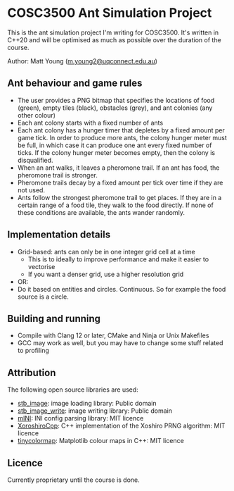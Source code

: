 # COSC3500 Ant Simulation Project
This is the ant simulation project I'm writing for COSC3500. It's written in C++20 and will be optimised
as much as possible over the duration of the course.

Author: Matt Young (m.young2@uqconnect.edu.au)

## Ant behaviour and game rules
- The user provides a PNG bitmap that specifies the locations of food (green), empty tiles (black), obstacles (grey), 
and ant colonies (any other colour)
- Each ant colony starts with a fixed number of ants
- Each ant colony has a hunger timer that depletes by a fixed amount per game tick. In order to produce
more ants, the colony hunger meter must be full, in which case it can produce one ant every fixed number
of ticks. If the colony hunger meter becomes empty, then the colony is disqualified.
- When an ant walks, it leaves a pheromone trail. If an ant has food, the pheromone trail is stronger.
- Pheromone trails decay by a fixed amount per tick over time if they are not used.
- Ants follow the strongest pheromone trail to get places. If they are in a certain range of a food tile, they walk
to the food directly. If none of these conditions are available, the ants wander randomly.

## Implementation details
- Grid-based: ants can only be in one integer grid cell at a time
  - This is to ideally to improve performance and make it easier to vectorise
  - If you want a denser grid, use a higher resolution grid
- OR:
- Do it based on entities and circles. Continuous. So for example the food source is a circle.

## Building and running
- Compile with Clang 12 or later, CMake and Ninja or Unix Makefiles
- GCC may work as well, but you may have to change some stuff related to profiling

## Attribution
The following open source libraries are used:

- [stb_image](https://github.com/nothings/stb/blob/master/stb_image.h): image loading library: Public domain
- [stb_image_write](https://github.com/nothings/stb/blob/master/stb_image_write.h): image writing library: Public domain
- [mINI](https://github.com/pulzed/mINI): INI config parsing library: MIT licence
- [XoroshiroCpp](https://github.com/Reputeless/Xoshiro-cpp): C++ implementation of the Xoshiro PRNG algorithm: MIT licence
- [tinycolormap](https://github.com/yuki-koyama/tinycolormap): Matplotlib colour maps in C++: MIT licence

## Licence
Currently proprietary until the course is done.